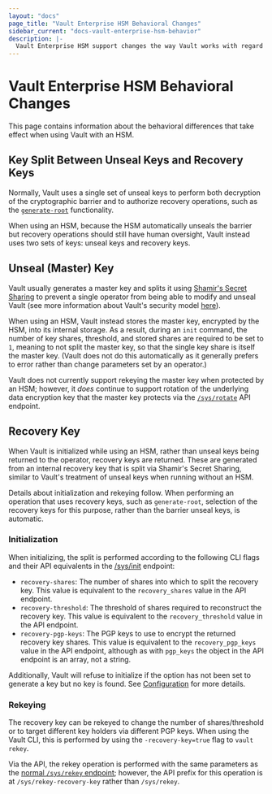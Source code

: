 ```yaml
---
layout: "docs"
page_title: "Vault Enterprise HSM Behavioral Changes"
sidebar_current: "docs-vault-enterprise-hsm-behavior"
description: |-
  Vault Enterprise HSM support changes the way Vault works with regard to unseal and recovery keys as well as rekey and recovery operations.
---
```


# Vault Enterprise HSM Behavioral Changes

This page contains information about the behavioral differences that take
effect when using Vault with an HSM.

## Key Split Between Unseal Keys and Recovery Keys

Normally, Vault uses a single set of unseal keys to perform both decryption of
the cryptographic barrier and to authorize recovery operations, such as the
[`generate-root`](/docs/http/sys-generate-root.html)
functionality.

When using an HSM, because the HSM automatically unseals the barrier but
recovery operations should still have human oversight, Vault instead uses two
sets of keys: unseal keys and recovery keys.

## Unseal (Master) Key

Vault usually generates a master key and splits it using [Shamir's Secret
Sharing](https://en.wikipedia.org/wiki/Shamir%27s_Secret_Sharing) to prevent a
single operator from being able to modify and unseal Vault (see more
information about Vault's security model
[here](/docs/internals/security.html)).

When using an HSM, Vault instead stores the master key, encrypted by the HSM,
into its internal storage. As a result, during an `init` command, the number of
key shares, threshold, and stored shares are required to be set to `1`, meaning
to not split the master key, so that the single key share is itself the master
key. (Vault does not do this automatically as it generally prefers to error
rather than change parameters set by an operator.)

Vault does not currently support rekeying the master key when protected by an
HSM; however, it _does_ continue to support rotation of the underlying data
encryption key that the master key protects via the
[`/sys/rotate`](/docs/http/sys-rotate.html) API
endpoint.

## Recovery Key

When Vault is initialized while using an HSM, rather than unseal keys being
returned to the operator, recovery keys are returned. These are generated from
an internal recovery key that is split via Shamir's Secret Sharing, similar to
Vault's treatment of unseal keys when running without an HSM.

Details about initialization and rekeying follow. When performing an operation
that uses recovery keys, such as `generate-root`, selection of the recovery
keys for this purpose, rather than the barrier unseal keys, is automatic.

### Initialization

When initializing, the split is performed according to the following CLI flags
and their API equivalents in the
[/sys/init](/docs/http/sys-init.html) endpoint:

 * `recovery-shares`: The number of shares into which to split the recovery
   key. This value is equivalent to the `recovery_shares` value in the API
   endpoint.
 * `recovery-threshold`: The threshold of shares required to reconstruct the
   recovery key. This value is equivalent to the `recovery_threshold` value in
   the API endpoint.
 * `recovery-pgp-keys`: The PGP keys to use to encrypt the returned recovery
   key shares. This value is equivalent to the `recovery_pgp_keys` value in the
   API endpoint, although as with `pgp_keys` the object in the API endpoint is
   an array, not a string.

Additionally, Vault will refuse to initialize if the option has not been set to
generate a key but no key is found. See
[Configuration](/docs/vault-enterprise/hsm/configuration.html) for more details.

### Rekeying

The recovery key can be rekeyed to change the number of shares/threshold or to
target different key holders via different PGP keys. When using the Vault CLI,
this is performed by using the `-recovery-key=true` flag to `vault rekey`.

Via the API, the rekey operation is performed with the same parameters as the
[normal `/sys/rekey`
endpoint](/docs/http/sys-rekey.html); however, the
API prefix for this operation is at `/sys/rekey-recovery-key` rather than
`/sys/rekey`.
